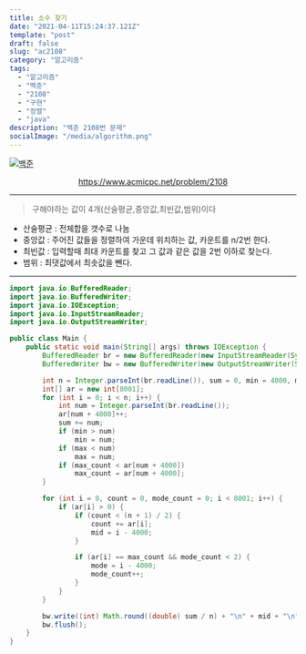 ```yaml
---
title: 소수 찾기
date: "2021-04-11T15:24:37.121Z"
template: "post"
draft: false
slug: "ac2108"
category: "알고리즘"
tags:
  - "알고리즘"
  - "백준"
  - "2108"
  - "구현"
  - "정렬"
  - "java"
description: "백준 2108번 문제"
socialImage: "/media/algorithm.png"
---
```


[![백준](https://d2gd6pc034wcta.cloudfront.net/images/logo@2x.png)](https://www.acmicpc.net/problem/2108)
<div style="text-align:center"><a href="https://www.acmicpc.net/problem/2108">https://www.acmicpc.net/problem/2108</a></div>

---

> 구해야하는 값이 4개(산술평균,중앙값,최빈값,범위)이다
- 산술평균 : 전체합을 갯수로 나눔
- 중앙값 : 주어진 값들을 정렬하여 가운데 위치하는 값, 카운트를 n/2번 한다.
- 최빈값 : 입력할때 최대 카운트를 찾고 그 값과 같은 값을 2번 이하로 찾는다.
- 범위 : 최댓값에서 최솟값을 뺀다.

---

```java
import java.io.BufferedReader;
import java.io.BufferedWriter;
import java.io.IOException;
import java.io.InputStreamReader;
import java.io.OutputStreamWriter;

public class Main {
    public static void main(String[] args) throws IOException {
        BufferedReader br = new BufferedReader(new InputStreamReader(System.in));
        BufferedWriter bw = new BufferedWriter(new OutputStreamWriter(System.out));

        int n = Integer.parseInt(br.readLine()), sum = 0, min = 4000, max = -4000, max_count = 0, mode = 0, mid = 0;
        int[] ar = new int[8001];
        for (int i = 0; i < n; i++) {
            int num = Integer.parseInt(br.readLine());
            ar[num + 4000]++;
            sum += num;
            if (min > num)
                min = num;
            if (max < num)
                max = num;
            if (max_count < ar[num + 4000])
                max_count = ar[num + 4000];
        }

        for (int i = 0, count = 0, mode_count = 0; i < 8001; i++) {
            if (ar[i] > 0) {
                if (count < (n + 1) / 2) {
                    count += ar[i];
                    mid = i - 4000;
                }

                if (ar[i] == max_count && mode_count < 2) {
                    mode = i - 4000;
                    mode_count++;
                }
            }
        }

        bw.write((int) Math.round((double) sum / n) + "\n" + mid + "\n" + mode + "\n" + (max - min));
        bw.flush();
    }
}
```